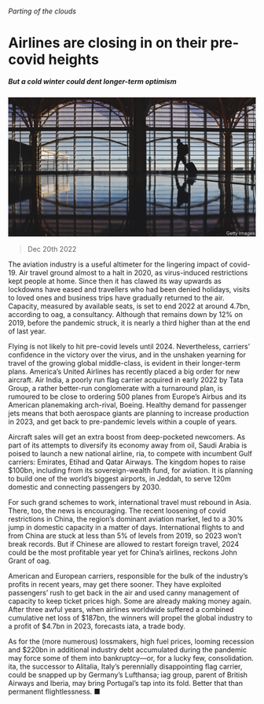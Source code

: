 ###### Parting of the clouds

# Airlines are closing in on their pre-covid heights 

##### But a cold winter could dent longer-term optimism 

![image](images/20221224_WBP002.jpg) 

> Dec 20th 2022 

The aviation industry is a useful altimeter for the lingering impact of covid-19. Air travel ground almost to a halt in 2020, as virus-induced restrictions kept people at home. Since then it has clawed its way upwards as lockdowns have eased and travellers who had been denied holidays, visits to loved ones and business trips have gradually returned to the air. Capacity, measured by available seats, is set to end 2022 at around 4.7bn, according to oag, a consultancy. Although that remains down by 12% on 2019, before the pandemic struck, it is nearly a third higher than at the end of last year.

Flying is not likely to hit pre-covid levels until 2024. Nevertheless, carriers’ confidence in the victory over the virus, and in the unshaken yearning for travel of the growing global middle-class, is evident in their longer-term plans. America’s United Airlines has recently placed a big order for new aircraft. Air India, a poorly run flag carrier acquired in early 2022 by Tata Group, a rather better-run conglomerate with a turnaround plan, is rumoured to be close to ordering 500 planes from Europe’s Airbus and its American planemaking arch-rival, Boeing. Healthy demand for passenger jets means that both aerospace giants are planning to increase production in 2023, and get back to pre-pandemic levels within a couple of years.

Aircraft sales will get an extra boost from deep-pocketed newcomers. As part of its attempts to diversify its economy away from oil, Saudi Arabia is poised to launch a new national airline, ria, to compete with incumbent Gulf carriers: Emirates, Etihad and Qatar Airways. The kingdom hopes to raise $100bn, including from its sovereign-wealth fund, for aviation. It is planning to build one of the world’s biggest airports, in Jeddah, to serve 120m domestic and connecting passengers by 2030.

For such grand schemes to work, international travel must rebound in Asia. There, too, the news is encouraging. The recent loosening of covid restrictions in China, the region’s dominant aviation market, led to a 30% jump in domestic capacity in a matter of days. International flights to and from China are stuck at less than 5% of levels from 2019, so 2023 won’t break records. But if Chinese are allowed to restart foreign travel, 2024 could be the most profitable year yet for China’s airlines, reckons John Grant of oag.

American and European carriers, responsible for the bulk of the industry’s profits in recent years, may get there sooner. They have exploited passengers’ rush to get back in the air and used canny management of capacity to keep ticket prices high. Some are already making money again. After three awful years, when airlines worldwide suffered a combined cumulative net loss of $187bn, the winners will propel the global industry to a profit of $4.7bn in 2023, forecasts iata, a trade body. 

As for the (more numerous) lossmakers, high fuel prices, looming recession and $220bn in additional industry debt accumulated during the pandemic may force some of them into bankruptcy—or, for a lucky few, consolidation. ita, the successor to Alitalia, Italy’s perennially disappointing flag carrier, could be snapped up by Germany’s Lufthansa; iag group, parent of British Airways and Iberia, may bring Portugal’s tap into its fold. Better that than permanent flightlessness. ■


